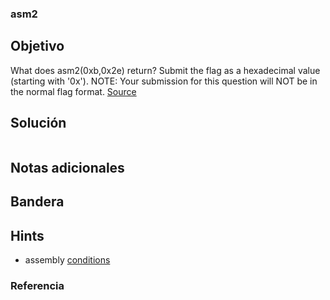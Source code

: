 ### asm2
## Objetivo

What does asm2(0xb,0x2e) return? Submit the flag as a hexadecimal value (starting with '0x'). NOTE: Your submission for this question will NOT be in the normal flag format. [Source](https://jupiter.challenges.picoctf.org/static/717467c8c8b4332ea5873ad8fe7b2dad/test.S)
## Solución
```bash

```
## Notas adicionales

## Bandera


## Hints

- assembly [conditions](https://www.tutorialspoint.com/assembly_programming/assembly_conditions.htm)

### Referencia